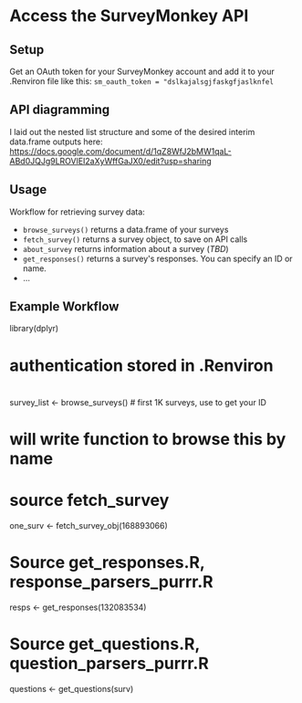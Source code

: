 Access the SurveyMonkey API
====================================

Setup
-------------
Get an OAuth token for your SurveyMonkey account and add it to your .Renviron file like this:
`sm_oauth_token = "dslkajalsgjfaskgfjaslknfel`

API diagramming
-----------------
I laid out the nested list structure and some of the desired interim data.frame outputs here:
https://docs.google.com/document/d/1qZ8WfJ2bMW1qaL-ABd0JQJg9LROVlEI2aXyWffGaJX0/edit?usp=sharing


Usage
---------
Workflow for retrieving survey data:
* `browse_surveys()` returns a data.frame of your surveys
* `fetch_survey()` returns a survey object, to save on API calls
* `about_survey` returns information about a survey (*TBD*)
* `get_responses()` returns a survey's responses. You can specify an ID or name.
* ...


Example Workflow
----------------
library(dplyr)

# authentication stored in .Renviron
#
survey_list <- browse_surveys() # first 1K surveys, use to get your ID
# will write function to browse this by name


# source fetch_survey
one_surv <- fetch_survey_obj(168893066)


# Source get_responses.R, response_parsers_purrr.R
resps <- get_responses(132083534)


# Source get_questions.R, question_parsers_purrr.R
questions <- get_questions(surv)

